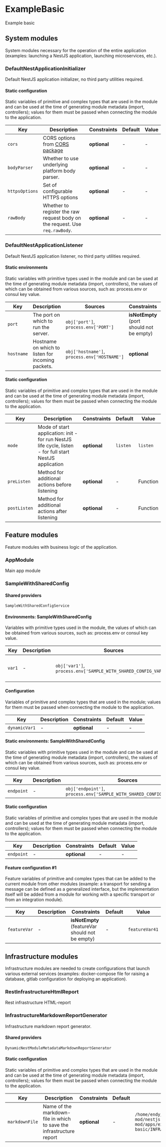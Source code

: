 # ExampleBasic

Example basic
## System modules
System modules necessary for the operation of the entire application (examples: launching a NestJS application, launching microservices, etc.).

### DefaultNestApplicationInitializer
Default NestJS application initializer, no third party utilities required.

#### Static configuration
Static variables of primitive and complex types that are used in the module and can be used at the time of generating module metadata (import, controllers); values for them must be passed when connecting the module to the application.

| Key    | Description | Constraints | Default | Value |
| ------ | ----------- | ----------- | ------- | ----- |
|`cors`|CORS options from [CORS package](https://github.com/expressjs/cors#configuration-options)|**optional**|-|-|
|`bodyParser`|Whether to use underlying platform body parser.|**optional**|-|-|
|`httpsOptions`|Set of configurable HTTPS options|**optional**|-|-|
|`rawBody`|Whether to register the raw request body on the request. Use `req.rawBody`.|**optional**|-|-|


### DefaultNestApplicationListener
Default NestJS application listener, no third party utilities required.

#### Static environments
Static variables with primitive types used in the module and can be used at the time of generating module metadata (import, controllers), the values of which can be obtained from various sources, such as: process.env or consul key value.

| Key    | Description | Sources | Constraints | Default | Value |
| ------ | ----------- | ------- | ----------- | ------- | ----- |
|`port`|The port on which to run the server.|`obj['port']`, `process.env['PORT']`|**isNotEmpty** (port should not be empty)|-|```3000```|
|`hostname`|Hostname on which to listen for incoming packets.|`obj['hostname']`, `process.env['HOSTNAME']`|**optional**|-|-|

#### Static configuration
Static variables of primitive and complex types that are used in the module and can be used at the time of generating module metadata (import, controllers); values for them must be passed when connecting the module to the application.

| Key    | Description | Constraints | Default | Value |
| ------ | ----------- | ----------- | ------- | ----- |
|`mode`|Mode of start application: init - for run NestJS life cycle, listen -  for full start NestJS application|**optional**|```listen```|```listen```|
|`preListen`|Method for additional actions before listening|**optional**|-|Function|
|`postListen`|Method for additional actions after listening|**optional**|-|Function|

## Feature modules
Feature modules with business logic of the application.

### AppModule
Main app module

### SampleWithSharedConfig
#### Shared providers
`SampleWithSharedConfigService`

#### Environments: SampleWithSharedConfig
Variables with primitive types used in the module, the values of which can be obtained from various sources, such as: process.env or consul key value.

| Key    | Description | Sources | Constraints | Default | Value |
| ------ | ----------- | ------- | ----------- | ------- | ----- |
|`var1`|-|`obj['var1']`, `process.env['SAMPLE_WITH_SHARED_CONFIG_VAR_1']`|**isNotEmpty** (var1 should not be empty)|-|```var1value```|

#### Configuration
Variables of primitive and complex types that are used in the module; values for them must be passed when connecting the module to the application.

| Key    | Description | Constraints | Default | Value |
| ------ | ----------- | ----------- | ------- | ----- |
|`dynamicVar1`|-|**optional**|-|-|

#### Static environments: SampleWithSharedConfig
Static variables with primitive types used in the module and can be used at the time of generating module metadata (import, controllers), the values of which can be obtained from various sources, such as: process.env or consul key value.

| Key    | Description | Sources | Constraints | Default | Value |
| ------ | ----------- | ------- | ----------- | ------- | ----- |
|`endpoint`|-|`obj['endpoint']`, `process.env['SAMPLE_WITH_SHARED_CONFIG_ENDPOINT']`|**optional**|-|-|

#### Static configuration
Static variables of primitive and complex types that are used in the module and can be used at the time of generating module metadata (import, controllers); values for them must be passed when connecting the module to the application.

| Key    | Description | Constraints | Default | Value |
| ------ | ----------- | ----------- | ------- | ----- |
|`endpoint`|-|**optional**|-|-|

#### Feature configuration #1
Feature variables of primitive and complex types that can be added to the current module from other modules (example: a transport for sending a message can be defined as a generalized interface, but the implementation itself will be added from a module for working with a specific transport or from an integration module).

| Key    | Description | Constraints | Default | Value |
| ------ | ----------- | ----------- | ------- | ----- |
|`featureVar`|-|**isNotEmpty** (featureVar should not be empty)|-|```featureVar41```|

## Infrastructure modules
Infrastructure modules are needed to create configurations that launch various external services (examples: docker-compose file for raising a database, gitlab configuration for deploying an application).


### RestInfrastructureHtmlReport
Rest infrastructure HTML-report

### InfrastructureMarkdownReportGenerator
Infrastructure markdown report generator.

#### Shared providers
`DynamicNestModuleMetadataMarkdownReportGenerator`

#### Static configuration
Static variables of primitive and complex types that are used in the module and can be used at the time of generating module metadata (import, controllers); values for them must be passed when connecting the module to the application.

| Key    | Description | Constraints | Default | Value |
| ------ | ----------- | ----------- | ------- | ----- |
|`markdownFile`|Name of the markdown-file in which to save the infrastructure report|**optional**|-|```/home/endy/Projects/nestjs-mod/nestjs-mod/apps/example-basic/INFRASTRUCTURE.MD```|
